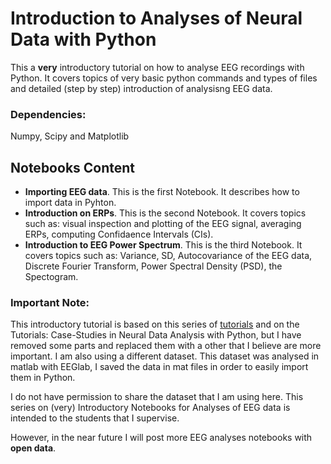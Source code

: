 # Introduction to Analyses of Neural Data with Python
This a **very** introductory tutorial on how to analyse EEG recordings with Python. It covers topics of very basic python commands and types of files and detailed (step by step) introduction of analysisng EEG data.

### Dependencies:
Numpy, Scipy and Matplotlib 

## Notebooks Content
* **Importing EEG data**. This is the first Notebook. It describes how to import data in Pyhton.
* **Introduction on ERPs**. This is the second Notebook. It covers topics such as: visual inspection and plotting of the EEG signal, averaging ERPs, computing Confidaence Intervals (CIs).
* **Introduction to EEG Power Spectrum**. This is the third Notebook. It covers topics such as: Variance, SD, Autocovariance of the EEG data, Discrete Fourier Transform, Power Spectral Density (PSD), the Spectogram. 

### Important Note:

This introductory tutorial is based on this series of [tutorials](https://www.youtube.com/channel/UCFsUKOZPGfa4V9Artaae6gw/playlists) and on the Tutorials: Case-Studies in Neural Data Analysis with Python, but I have removed some parts and replaced them with a other that I believe are more important. I am also using a different dataset. This dataset was analysed in matlab with EEGlab, I saved the data in mat files in order to easily import them in Python.

I do not have permission to share the dataset that I am using here. This series on (very) Introductory Notebooks for Analyses of EEG data is intended to the students that I supervise. 

However, in the near future I will post more EEG analyses notebooks with **open data**.
